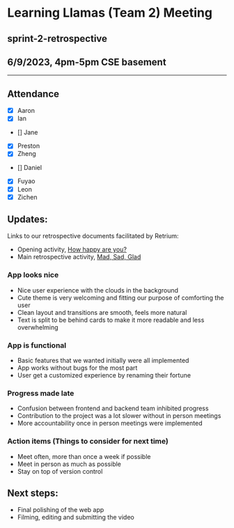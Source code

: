 # Learning Llamas (Team 2) Meeting
## sprint-2-retrospective
## 6/9/2023, 4pm-5pm CSE basement
---
## Attendance
- [x] Aaron
- [x] Ian
- [] Jane
- [x] Preston
- [x] Zheng 
- [] Daniel 
- [x] Fuyao 
- [x] Leon
- [x] Zichen

## Updates:
Links to our retrospective documents facilitated by Retrium:
* Opening activity, [How happy are you?](https://app.retrium.com/team-room/effab96a-f7f4-4529-8458-28f47cec3d6e/history/8fc65931-0a1e-4cb1-8e91-132b72aae3a3)
* Main retrospective activity, [Mad, Sad, Glad](https://app.retrium.com/team-room/effab96a-f7f4-4529-8458-28f47cec3d6e/history/bea4abe0-3441-419b-b0de-415da0cf8114)


### App looks nice
* Nice user experience with the clouds in the background
* Cute theme is very welcoming and fitting our purpose of comforting the user
* Clean layout and transitions are smooth, feels more natural
* Text is split to be behind cards to make it more readable and less overwhelming

### App is functional
* Basic features that we wanted initially were all implemented
* App works without bugs for the most part
* User get a customized experience by renaming their fortune

### Progress made late
* Confusion between frontend and backend team inhibited progress
* Contribution to the project was a lot slower without in person meetings
* More accountability once in person meetings were implemented

### Action items (Things to consider for next time)
* Meet often, more than once a week if possible
* Meet in person as much as possible
* Stay on top of version control

## Next steps:
* Final polishing of the web app
* Filming, editing and submitting the video
